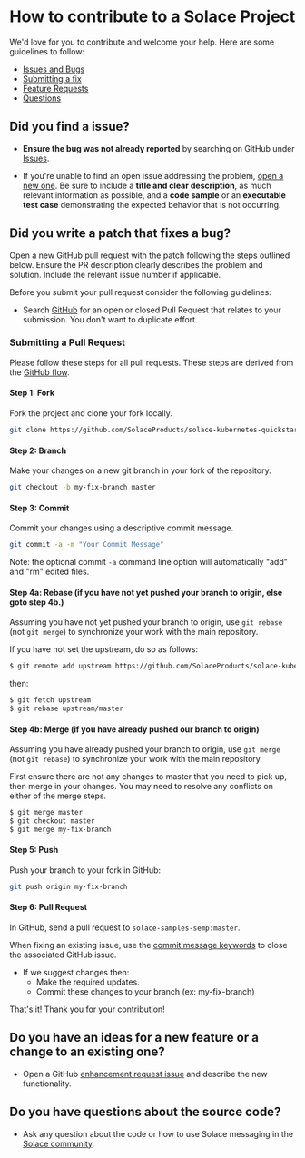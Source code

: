 # How to contribute to a Solace Project

We'd love for you to contribute and welcome your help. Here are some guidelines to follow:

- [Issues and Bugs](#issue)
- [Submitting a fix](#submitting)
- [Feature Requests](#features)
- [Questions](#questions)

## <a name="issue"></a> Did you find a issue?

* **Ensure the bug was not already reported** by searching on GitHub under [Issues](https://github.com/SolaceProducts/solace-kubernetes-quickstart/issues).

* If you're unable to find an open issue addressing the problem, [open a new one](https://github.com/SolaceProducts/solace-kubernetes-quickstart/issues). Be sure to include a **title and clear description**, as much relevant information as possible, and a **code sample** or an **executable test case** demonstrating the expected behavior that is not occurring.

## <a name="submitting"></a> Did you write a patch that fixes a bug?

Open a new GitHub pull request with the patch following the steps outlined below. Ensure the PR description clearly describes the problem and solution. Include the relevant issue number if applicable.

Before you submit your pull request consider the following guidelines:

* Search [GitHub](/https://github.com/SolaceProducts/solace-kubernetes-quickstart/pulls) for an open or closed Pull Request
  that relates to your submission. You don't want to duplicate effort.

### Submitting a Pull Request

Please follow these steps for all pull requests. These steps are derived from the [GitHub flow](https://help.github.com/articles/github-flow/).

#### Step 1: Fork

Fork the project and clone your fork
locally.

```sh
git clone https://github.com/SolaceProducts/solace-kubernetes-quickstart
```

#### Step 2: Branch

Make your changes on a new git branch in your fork of the repository.

```sh
git checkout -b my-fix-branch master
```

#### Step 3: Commit

Commit your changes using a descriptive commit message.

```sh
git commit -a -m "Your Commit Message"
```

Note: the optional commit `-a` command line option will automatically "add" and "rm" edited files.

#### Step 4a: Rebase (if you have not yet pushed your branch to origin, else goto step 4b.)

Assuming you have not yet pushed your branch to origin, use `git rebase` (not `git merge`) to synchronize your work with the main
repository.

If you have not set the upstream, do so as follows:

```sh
$ git remote add upstream https://github.com/SolaceProducts/solace-kubernetes-quickstart
```

then:

```sh
$ git fetch upstream
$ git rebase upstream/master
```

#### Step 4b: Merge (if you have already pushed our branch to origin)

Assuming you have already pushed your branch to origin, use `git merge` (not `git rebase`) to synchronize your work with the main
repository.

First ensure there are not any changes to master that you need to pick up, then merge in your changes.
You may need to resolve any conflicts on either of the merge steps.

```sh
$ git merge master
$ git checkout master
$ git merge my-fix-branch
```


#### Step 5: Push

Push your branch to your fork in GitHub:

```sh
git push origin my-fix-branch
```

#### Step 6: Pull Request

In GitHub, send a pull request to `solace-samples-semp:master`. 

When fixing an existing issue, use the [commit message keywords](https://help.github.com/articles/closing-issues-via-commit-messages/) to close the associated GitHub issue.

* If we suggest changes then:
  * Make the required updates.
  * Commit these changes to your branch (ex: my-fix-branch)

That's it! Thank you for your contribution!

## <a name="features"></a> **Do you have an ideas for a new feature or a change to an existing one?**

* Open a GitHub [enhancement request issue](https://github.com/SolaceProducts/solace-kubernetes-quickstart/issues) and describe the new functionality.

##  <a name="questions"></a> Do you have questions about the source code?

* Ask any question about the code or how to use Solace messaging in the [Solace community](http://dev.solace.com/community/).
